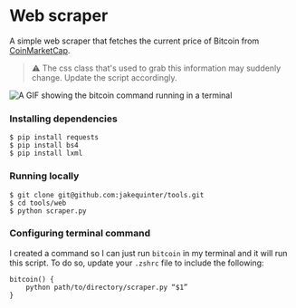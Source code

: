 # Web scraper

A simple web scraper that fetches the current price of Bitcoin from [CoinMarketCap](https://coinmarketcap.com/).

> ⚠️ The css class that's used to grab this information may suddenly change. Update the script accordingly.

![A GIF showing the bitcoin command running in a terminal](https://user-images.githubusercontent.com/39658269/204101479-0ec2250f-e2c4-4b76-b7ec-3aa4085d6362.gif)

### Installing dependencies

```
$ pip install requests
$ pip install bs4
$ pip install lxml
```

### Running locally

```
$ git clone git@github.com:jakequinter/tools.git
$ cd tools/web
$ python scraper.py
```

### Configuring terminal command

I created a command so I can just run `bitcoin` in my terminal and it will run this script. To do so, update your `.zshrc` file to include the following:

```
bitcoin() {
    python path/to/directory/scraper.py “$1”
}
```
